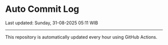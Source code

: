 # Auto Commit Log

Last updated: Sunday, 31-08-2025 05:11 WIB

---

This repository is automatically updated every hour using GitHub Actions.

